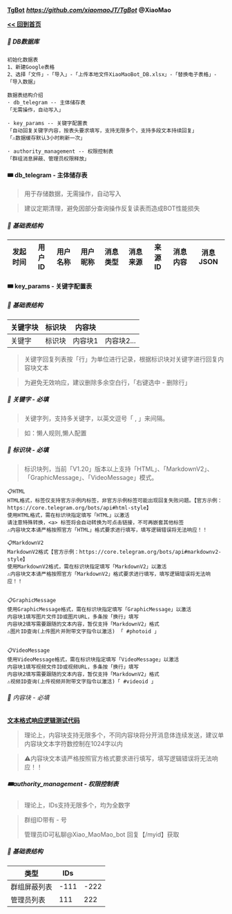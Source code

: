 **[TgBot](https://github.com/xiaomaoJT/TgBot)**   ***https://github.com/xiaomaoJT/TgBot***  **@XiaoMao**

**[<< 回到首页](https://github.com/xiaomaoJT/TgBot)** 



##### 🌠 DB数据库

```text
初始化数据表
1、新建Google表格
2、选择「文件」-「导入」-「上传本地文件XiaoMaoBot_DB.xlsx」-「替换电子表格」-「导入数据」

数据表结构介绍
· db_telegram -- 主体储存表
「无需操作，自动写入」

· key_params -- 关键字配置表
「自动回复关键字内容，按表头要求填写，支持无限多个，支持多段文本持续回复」
「⚠️数据缓存默认3小时刷新一次」

· authority_management -- 权限控制表
「群组消息屏蔽、管理员权限释放」
```



#### 🎟 db_telegram - 主体储存表

> 用于存储数据，无需操作，自动写入

> 建议定期清理，避免因部分查询操作反复读表而造成BOT性能损失

##### 🧩 基础表结构

| 发起时间 | 用户ID | 用户名称 | 用户昵称 | 消息类型 | 消息来源 | 来源ID | 消息内容 | 消息JSON |
| -------- | ------ | -------- | -------- | -------- | -------- | ------ | -------- | -------- |



#### 🎟 key_params - 关键字配置表

##### 🧩 基础表结构

| 关键字块 | 标识块 | 内容块  |            |
| -------- | ------ | ------- | ---------- |
| 关键字   | 标识块 | 内容块1 | 内容块2... |

> 关键字回复列表按「行」为单位进行记录，根据标识块对关键字进行回复内容块文本

> 为避免无效响应，建议删除多余空白行，「右键选中 - 删除行」

##### 🎲 关键字 - 必填

> 关键字列，支持多关键字，以英文逗号「 , 」来间隔。

> 如：懒人规则,懒人配置

##### 🎲 标识块 - 必填

> 标识块列，当前「V1.20」版本以上支持「HTML」、「MarkdownV2」、「GraphicMessage」、「VideoMessage」模式。

```
📋HTML
HTML格式，标签仅支持官方示例内标签，非官方示例标签可能出现回复失败问题。【官方示例：https://core.telegram.org/bots/api#html-style】
使用HTML格式，需在标识块指定填写「HTML」以激活
请注意特殊转换，<a> 标签将会自动转换为可点击链接，不可再嵌套其他标签
⚠️内容块文本请严格按照官方「HTML」格式要求进行填写，填写逻辑错误将无法响应！！

📋MarkdownV2
MarkdownV2格式【官方示例：https://core.telegram.org/bots/api#markdownv2-style】
使用MarkdownV2格式，需在标识块指定填写「MarkdownV2」以激活
⚠️内容块文本请严格按照官方「MarkdownV2」格式要求进行填写，填写逻辑错误将无法响应！！


📋GraphicMessage
使用GraphicMessage格式，需在标识块指定填写「GraphicMessage」以激活
内容块1填写图片文件ID或图片URL，多条按「换行」填写
内容块2填写需要跟随的文本内容，暂仅支持「MarkdownV2」格式
⚠️图片ID查询(上传图片并附带文字指令以激活) 「 #photoid 」


📋VideoMessage
使用VideoMessage格式，需在标识块指定填写「VideoMessage」以激活
内容块1填写视频文件ID或视频URL，多条按「换行」填写
内容块2填写需要跟随的文本内容，暂仅支持「MarkdownV2」格式
⚠️视频ID查询(上传视频并附带文字指令以激活)「 #videoid 」
```

###### 🎲 内容块 - 必填

 **[文本格式响应逻辑测试代码](https://raw.githubusercontent.com/xiaomaoJT/TgBot/main/Apps%20Script/BotTest/parseTextTest.gs)**

> 理论上，内容块支持无限多个，不同内容块将分开消息体连续发送，建议单内容块文本字符数控制在1024字以内

> ⚠️内容块文本请严格按照官方格式要求进行填写，填写逻辑错误将无法响应！！



##### 🎟authority_management - 权限控制表

> 理论上，IDs支持无限多个，均为全数字

>  群组ID带有 - 号 
>
> 管理员ID可私聊@Xiao_MaoMao_bot 回复【/myid】获取

##### 🧩 基础表结构

| 类型         | IDs  |      |
| ------------ | ---- | ---- |
| 群组屏蔽列表 | -111 | -222 |
| 管理员列表   | 111  | 222  |

